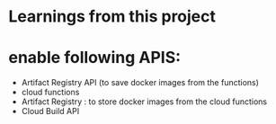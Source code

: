 # Learnings from this project

# enable following APIS:
 - Artifact Registry API (to save docker images from the functions)
 - cloud functions
 - Artifact Registry : to store docker images from the cloud functions
 - Cloud Build API